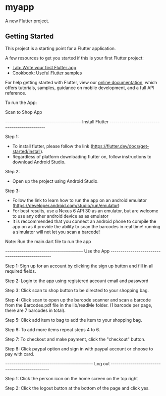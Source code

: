 # myapp

A new Flutter project.

## Getting Started

This project is a starting point for a Flutter application.

A few resources to get you started if this is your first Flutter project:

- [Lab: Write your first Flutter app](https://flutter.dev/docs/get-started/codelab)
- [Cookbook: Useful Flutter samples](https://flutter.dev/docs/cookbook)

For help getting started with Flutter, view our
[online documentation](https://flutter.dev/docs), which offers tutorials,
samples, guidance on mobile development, and a full API reference.


To run the App:

Scan to Shop App

-------------------------------------- Install Flutter ---------------------------------------------

Step 1:
- To install flutter, please follow the link (https://flutter.dev/docs/get-started/install).
- Regardless of platform downloading flutter on, follow instructions to download Android Studio.

Step 2:
- Open up the project using Android Studio.

Step 3:
- Follow the link to learn how to run the app on an android emulator (https://developer.android.com/studio/run/emulator)
- For best results, use a Nexus 6 API 30 as an emulator, but are welcome to use any other android device as as emulator
- It is reccommended that you connect an android phone to compile the app on as it provide the ability to scan the barcodes in real time! running a           simulator will not let you scan a barcode!

Note: Run the main.dart file to run the app

--------------------------------------- Use the App ------------------------------------------------

Step 1: Sign up for an account by clicking the sign up button and fill in all required fields.

Step 2: Login to the app using registered account email and password

Step 3: Click scan to shop button to be directed to your shopping bag.

Step 4: Click scan to open up the barcode scanner and scan a barcode from the Barcodes.pdf file in
        the lib/readMe folder. (1 barcode per page, there are 7 barcodes in total).

Step 5: Click add item to bag to add the item to your shopping bag.

Step 6: To add more items repeat steps 4 to 6.

Step 7: To checkout and make payment, click the "checkout" button.

Step 8: Click paypal option and sign in with paypal account or choose to pay with card.



-------------------------------------------- Log out -----------------------------------------------

Step 1: Click the person icon on the home screen on the top right

Step 2: Click the logout button at the bottom of the page and click yes.
